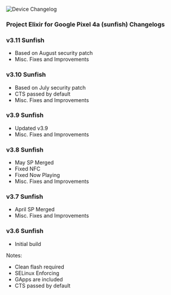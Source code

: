 ![Device Changelog](https://i.imgur.com/C0Wcdr5.png)
### Project Elixir for Google Pixel 4a (sunfish) Changelogs

### v3.11 Sunfish
- Based on August security patch
- Misc. Fixes and Improvements

### v3.10 Sunfish
- Based on July security patch
- CTS passed by default
- Misc. Fixes and Improvements

### v3.9 Sunfish
- Updated v3.9
- Misc. Fixes and Improvements

### v3.8 Sunfish
- May SP Merged
- Fixed NFC
- Fixed Now Playing 
- Misc. Fixes and Improvements

### v3.7 Sunfish
- April SP Merged
- Misc. Fixes and Improvements

### v3.6 Sunfish
- Initial build

Notes:
- Clean flash required
- SELinux Enforcing
- GApps are included
- CTS passed by default
